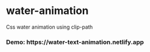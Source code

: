 # water-animation
Css water animation using clip-path

<h3>Demo: https://water-text-animation.netlify.app</h3>
